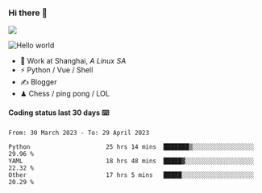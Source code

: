 ### Hi there 👋
![](https://komarev.com/ghpvc/?username=Xuhandsome)


<img src="https://github-readme-stats.vercel.app/api?username=XuHandsome&show_icons=true&theme=merko" alt="Hello world">

<br/>

- 🍻  Work at Shanghai, _A Linux SA_
- ⚡  Python / Vue / Shell
- ✍️  Blogger
- ♟  Chess / ping pong / LOL

#### Coding status last 30 days ⌨️

<!--START_SECTION:waka-->

```text
From: 30 March 2023 - To: 29 April 2023

Python                     25 hrs 14 mins  ███████▒░░░░░░░░░░░░░░░░░   29.96 %
YAML                       18 hrs 48 mins  █████▓░░░░░░░░░░░░░░░░░░░   22.32 %
Other                      17 hrs 5 mins   █████░░░░░░░░░░░░░░░░░░░░   20.29 %
```

<!--END_SECTION:waka-->
